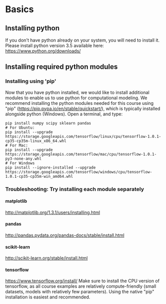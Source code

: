 # Basics
## Installing python 
If you don't have python already on your system, you will need to install it. Please install python version 3.5 available here: https://www.python.org/downloads/
## Installing required python modules
### Installing using 'pip'
Now that you have python installed, we would like to install additional modules to enable us to use python for computational modeling. 
We recommend installing the python modules needed for this course using "pip" (https://pip.pypa.io/en/stable/quickstart/), which is typically installed alongside python (Windows). Open a terminal, and type: 
```
pip install numpy scipy sklearn pandas
# For Ubuntu:
pip install --upgrade https://storage.googleapis.com/tensorflow/linux/cpu/tensorflow-1.0.1-cp35-cp35m-linux_x86_64.whl
# For Mac:
pip install --upgrade https://storage.googleapis.com/tensorflow/mac/cpu/tensorflow-1.0.1-py3-none-any.whl
# For Windows
pip install --ignore-installed --upgrade https://storage.googleapis.com/tensorflow/windows/cpu/tensorflow-1.0.1-cp35-cp35m-win_amd64.whl
```
### Troubleshooting: Try installing each module separately
#### matplotlib
 http://matplotlib.org/1.3.1/users/installing.html
#### pandas
http://pandas.pydata.org/pandas-docs/stable/install.html
#### scikit-learn
http://scikit-learn.org/stable/install.html
#### tensorflow
https://www.tensorflow.org/install/ 
Make sure to install the CPU version of tensorflow, as all course examples are relatively compute-friendly (small datasets, models with relatively few parameters). Using the native "pip" installation is easiest and recommended. 
